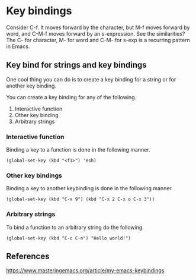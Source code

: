# Key bindings
Consider C-f. It moves forward by the character, but M-f moves forward
by word, and C-M-f moves forward by an s-expression. See the
similarities? The C- for character, M- for word and C-M- for s-exp is
a recurring pattern in Emacs.

## Key bind for strings and key bindings
One cool thing you can do is to create a key binding for a string
or for another key binding.

You can create a key binding for any of the following.

1. Interactive function
2. Other key binding
3. Arbitrary strings

### Interactive function
Binding a key to a function is done in the following manner.

    (global-set-key (kbd "<f1>") 'esh)

### Other key bindings
Binding a key to another keybinding is done in the following manner.

    (global-set-key (kbd "C-x 9") (kbd "C-x 2 C-x o C-x 3"))

### Arbitrary strings
To bind a function to an arbitrary string do the following.

    (global-set-key (kbd "C-c C-n") "Hello world!")

## References
https://www.masteringemacs.org/article/my-emacs-keybindings
